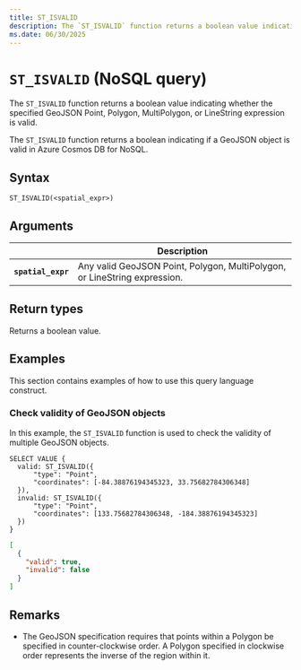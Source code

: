 ```yaml
---
title: ST_ISVALID
description: The `ST_ISVALID` function returns a boolean value indicating whether the specified GeoJSON Point, Polygon, MultiPolygon, or LineString expression is valid.
ms.date: 06/30/2025
---
```


# `ST_ISVALID` (NoSQL query)

The `ST_ISVALID` function returns a boolean value indicating whether the specified GeoJSON Point, Polygon, MultiPolygon, or LineString expression is valid.

The `ST_ISVALID` function returns a boolean indicating if a GeoJSON object is valid in Azure Cosmos DB for NoSQL.

## Syntax

```nosql
ST_ISVALID(<spatial_expr>)
```

## Arguments

| | Description |
| --- | --- |
| **`spatial_expr`** | Any valid GeoJSON Point, Polygon, MultiPolygon, or LineString expression. |

## Return types

Returns a boolean value.

## Examples

This section contains examples of how to use this query language construct.

### Check validity of GeoJSON objects

In this example, the `ST_ISVALID` function is used to check the validity of multiple GeoJSON objects.

```nosql
SELECT VALUE {
  valid: ST_ISVALID({ 
      "type": "Point",
      "coordinates": [-84.38876194345323, 33.75682784306348] 
  }),
  invalid: ST_ISVALID({ 
      "type": "Point",
      "coordinates": [133.75682784306348, -184.38876194345323] 
  })
}
```

```json
[
  {
    "valid": true,
    "invalid": false
  }
]
```

## Remarks

- The GeoJSON specification requires that points within a Polygon be specified in counter-clockwise order. A Polygon specified in clockwise order represents the inverse of the region within it.
